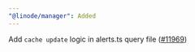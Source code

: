```yaml
---
"@linode/manager": Added
---
```


Add `cache update` logic in alerts.ts query file ([#11969](https://github.com/linode/manager/pull/11969))
